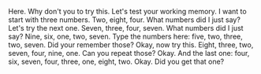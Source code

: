 Here. Why don't you to try this. Let's test your working memory. I want to
start with three numbers. Two, eight, four. What numbers did I just say? Let's
try the next one. Seven, three, four, seven. What numbers did I just say? Nine,
six, one, two, seven. Type the numbers here: five, two, three, two, seven. Did
your remember those? Okay, now try this. Eight, three, two, seven, four, nine,
one. Can you repeat those? Okay. And the last one: four, six, seven, four,
three, one, eight, two. Okay. Did you get that one?

